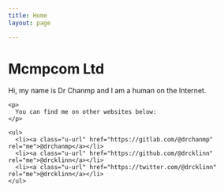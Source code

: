 ```yaml
---
title: Home
layout: page

---
```


<!DOCTYPE html>
<html>
<head>
  <meta http-equiv="content-type" content="text/html; charset=utf-8">
  <meta name="mobile-web-app-capable" content="yes" />
  <meta name="viewport" content="width=device-width, initial-scale=1.0">
  <link rel="authorization_endpoint" href="https://indieauth.com/auth">
  <link rel="token_endpoint" href="https://tokens.indieauth.com/token">
  <!-- replace the below link with what aperture.p3k.io gives you after signing-in.
    (Details: https://indieweb.org/Microsub#Getting_Started)
    In summary:
    1. sign in to https://aperture.p3k.io/login with your domain
    2. you will see a <link> tag displayed on your dashboard
    3. copy that <link> tag that looks like:
      <link rel="microsub" href="https://aperture.p3k.io/microsub/000">
      after this HTML comment. -->
  <title>Mcmpcom Ltd</title>
</head>
<body>
  <h1>Mcmpcom Ltd</h1>
  <div class="h-card">
    <p>
      Hi, my name is <span class="p-name">Dr Chanmp</span> and I am a human on the Internet.
    </p>

    <p>
      You can find me on other websites below:
    </p>

    <ul>
      <li><a class="u-url" href="https://gitlab.com/@drchanmp" rel="me">@drchanmp</a></li>
      <li><a class="u-url" href="https://github.com/@drcklinn" rel="me">@drcklinn</a></li>
      <li><a class="u-url" href="https://twitter.com/@drcklinn" rel="me">@drcklinn</a></li>
    </ul>
  </div>
</body>
</html>
